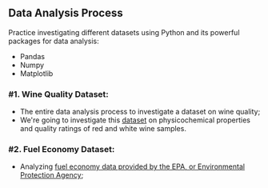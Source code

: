 ## Data Analysis Process 

Practice investigating different datasets using Python and its powerful packages for data analysis:

- Pandas
- Numpy
- Matplotlib


### #1. Wine Quality Dataset:
- The entire data analysis process to investigate a dataset on wine quality;
- We're going to investigate this [dataset](https://archive.ics.uci.edu/ml/datasets/Wine+Quality) on physicochemical properties and quality ratings of red and white wine samples.

### #2. Fuel Economy Dataset:
- Analyzing [fuel economy data provided by the EPA, or Environmental Protection Agency](https://www.epa.gov/compliance-and-fuel-economy-data/data-cars-used-testing-fuel-economy);
